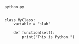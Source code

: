 <!-- >>>>>> BEGIN GENERATED FILE (include): SOURCE C:/Users/Burdette/Documents/GitHub/markdown_helper/test/include/templates/python_code_block.md -->
<!-- >>>>>> BEGIN INCLUDED FILE: SOURCE C:/Users/Burdette/Documents/GitHub/markdown_helper/test/include/templates/../includes/python.py -->
<code>python.py</code>
```

class MyClass:
    variable = "blah"

    def function(self):
        print("This is Python.")
```
<!-- <<<<<< END INCLUDED FILE: SOURCE C:/Users/Burdette/Documents/GitHub/markdown_helper/test/include/templates/../includes/python.py -->
<!-- <<<<<< END GENERATED FILE (include): SOURCE C:/Users/Burdette/Documents/GitHub/markdown_helper/test/include/templates/python_code_block.md -->

